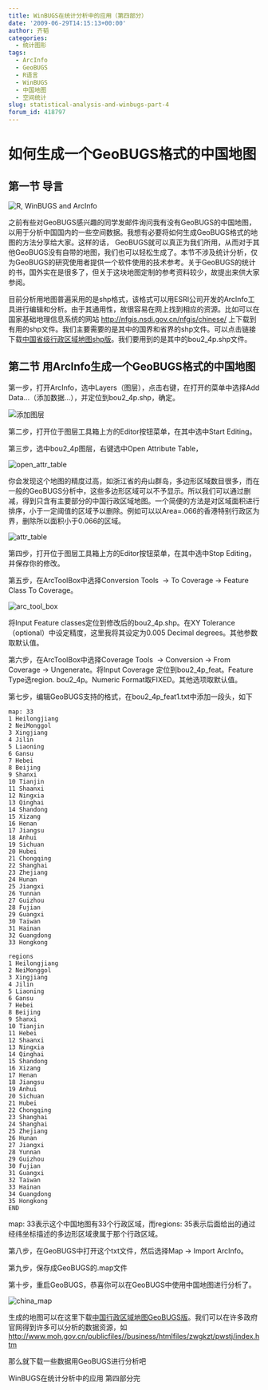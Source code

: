 ```yaml
---
title: WinBUGS在统计分析中的应用（第四部分）
date: '2009-06-29T14:15:13+00:00'
author: 齐韬
categories:
  - 统计图形
tags:
  - ArcInfo
  - GeoBUGS
  - R语言
  - WinBUGS
  - 中国地图
  - 空间统计
slug: statistical-analysis-and-winbugs-part-4
forum_id: 418797
---
```


# 如何生成一个GeoBUGS格式的中国地图

## 第一节 导言

![R, WinBUGS and ArcInfo](https://uploads.cosx.org/2009/06/r_bugs_esri.png) 

之前有些对GeoBUGS感兴趣的同学发邮件询问我有没有GeoBUGS的中国地图，以用于分析中国国内的一些空间数据。我想有必要将如何生成GeoBUGS格式的地图的方法分享给大家。这样的话， GeoBUGS就可以真正为我们所用，从而对于其他GeoBUGS没有自带的地图，我们也可以轻松生成了。本节不涉及统计分析，仅为GeoBUGS的研究使用者提供一个软件使用的技术参考。关于GeoBUGS的统计的书，国外实在是很多了，但关于这块地图定制的参考资料较少，故提出来供大家参阅。


目前分析用地图普遍采用的是shp格式，该格式可以用ESRI公司开发的ArcInfo工具进行编辑和分析。由于其通用性，故很容易在网上找到相应的资源。比如可以在国家基础地理信息系统的网站 <http://nfgis.nsdi.gov.cn/nfgis/chinese/> 上下载到有用的shp文件。我们主要需要的是其中的国界和省界的shp文件。可以点击链接下载[中国省级行政区域地图shp版](https://uploads.cosx.org/2009/06/bou2_4m.zip)。我们要用到的是其中的bou2_4p.shp文件。

## 第二节 用ArcInfo生成一个GeoBUGS格式的中国地图

第一步，打开ArcInfo，选中Layers（图层），点击右键，在打开的菜单中选择Add Data…（添加数据…），并定位到bou2_4p.shp，确定。

![添加图层](https://uploads.cosx.org/2009/06/add_layers.png)

第二步，打开位于图层工具箱上方的Editor按钮菜单，在其中选中Start Editing。

第三步，选中bou2_4p图层，右键选中Open Attribute Table，

![open_attr_table](https://uploads.cosx.org/2009/06/open_attr_table.png)

你会发现这个地图的精度过高，如浙江省的舟山群岛，多边形区域数目很多，而在一般的GeoBUGS分析中，这些多边形区域可以不予显示。所以我们可以通过删减，得到只含有主要部分的中国行政区域地图。一个简便的方法是对区域面积进行排序，小于一定阈值的区域予以删除。例如可以以Area=.066的香港特别行政区为界，删除所以面积小于0.066的区域。

![attr_table](https://uploads.cosx.org/2009/06/attr_table.png)

第四步，打开位于图层工具箱上方的Editor按钮菜单，在其中选中Stop Editing，并保存你的修改。

第五步，在ArcToolBox中选择Conversion Tools  -> To Coverage -> Feature Class To Coverage。

![arc_tool_box](https://uploads.cosx.org/2009/06/arc_tool_box.png)

将Input Feature classes定位到修改后的bou2_4p.shp。在XY Tolerance（optional）中设定精度，这里我将其设定为0.005 Decimal degrees。其他参数取默认值。

第六步，在ArcToolBox中选择Coverage Tools  -> Conversion -> From Coverage -> Ungenerate。将Input Coverage 定位到bou2\_4p\_feat。Feature Type选region. bou2_4p。Numeric Format取FIXED。其他选项取默认值。

第七步，编辑GeoBUGS支持的格式，在bou2\_4p\_feat1.txt中添加一段头，如下

```
map: 33
1 Heilongjiang
2 NeiMonggol
3 Xingjiang
4 Jilin
5 Liaoning
6 Gansu
7 Hebei
8 Beijing
9 Shanxi
10 Tianjin
11 Shaanxi
12 Ningxia
13 Qinghai
14 Shandong
15 Xizang
16 Henan
17 Jiangsu
18 Anhui
19 Sichuan
20 Hubei
21 Chongqing
22 Shanghai
23 Zhejiang
24 Hunan
25 Jiangxi
26 Yunnan
27 Guizhou
28 Fujian
29 Guangxi
30 Taiwan
31 Hainan
32 Guangdong
33 Hongkong

regions
1 Heilongjiang
2 NeiMonggol
3 Xingjiang
4 Jilin
5 Liaoning
6 Gansu
7 Hebei
8 Beijing
9 Shanxi
10 Tianjin
11 Hebei
12 Shaanxi
13 Ningxia
14 Qinghai
15 Shandong
16 Xizang   
17 Henan
18 Jiangsu
19 Anhui
20 Sichuan
21 Hubei
22 Chongqing
23 Shanghai
24 Shanghai
25 Zhejiang
26 Hunan
27 Jiangxi
28 Yunnan
29 Guizhou
30 Fujian
31 Guangxi
32 Taiwan
33 Hainan
34 Guangdong
35 Hongkong
END
```

map: 33表示这个中国地图有33个行政区域，而regions: 35表示后面给出的通过经纬坐标描述的多边形区域隶属于那个行政区域。

第八步，在GeoBUGS中打开这个txt文件，然后选择Map -> Import ArcInfo。

第九步，保存成GeoBUGS的.map文件

第十步，重启GeoBUGS，恭喜你可以在GeoBUGS中使用中国地图进行分析了。

![china_map](https://uploads.cosx.org/2009/06/china_map.png)

生成的地图可以在这里下载[中国行政区域地图GeoBUGS版](https://uploads.cosx.org/2009/06/China.zip)。我们可以在许多政府官网得到许多可以分析的数据资源，如 <http://www.moh.gov.cn/publicfiles//business/htmlfiles/zwgkzt/pwstj/index.htm>

那么就下载一些数据用GeoBUGS进行分析吧

WinBUGS在统计分析中的应用 第四部分完
